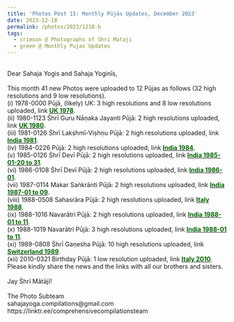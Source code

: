 ```yaml
---
title: 'Photos Post 15: Monthly Pūjās Updates, December 2023'
date: 2023-12-18
permalink: /photos/2023/1218-b
tags:
  - crimson @ Photographs of Shri Mataji
  - green @ Monthly Pujas Updates
---
```


<p>
<br>
Dear Sahaja Yogis and Sahaja Yoginīs,<br>
<br>
This month 41 new Photos were uploaded to 12 Pūjas as follows (32 high resolutions and 9 low resolutions).<br>
(i) 1978-0000 Pūjā, (likely) UK: 3 high resolutions and 8 low resolutions uploaded, link <a href="https://eternalmoments.smugmug.com/Countries/UK/1978"> <font color="DarkGreen"><b>UK 1978</b></font></a>.<br>
(ii) 1980-1123 Śhrī Guru Nāṇaka Jayanti Pūjā: 2 high resolutions uploaded, link <a href="https://eternalmoments.smugmug.com/Countries/UK/1980"> <font color="DarkGreen"><b>UK 1980</b></font></a>.<br>
(iii) 1981-0126 Śhrī Lakṣhmī-Viṣhṇu Pūjā: 2 high resolutions uploaded, link <a href="https://eternalmoments.smugmug.com/Countries/India/1981"> <font color="DarkGreen"><b>India 1981</b></font></a>.<br>
(iv) 1984-0226 Pūjā: 2 high resolutions uploaded, link <a href="https://eternalmoments.smugmug.com/Countries/India/1984"> <font color="DarkGreen"><b>India 1984</b></font></a>.<br>
(v) 1985-0126 Śhrī Devī Pūjā: 2 high resolutions uploaded, link <a href="https://eternalmoments.smugmug.com/Countries/India/1985-01-20-to-31"> <font color="DarkGreen"><b>India 1985-01-20 to 31</b></font></a>.<br>
(vi) 1986-0108 Śhrī Devī Pūjā: 2 high resolutions uploaded, link <a href="https://eternalmoments.smugmug.com/Countries/India/1986-01"> <font color="DarkGreen"><b>India 1986-01</b></font></a>.<br>
(vii) 1987-0114 Makar Saṅkrānti Pūjā: 2 high resolutions uploaded, link <a href="https://eternalmoments.smugmug.com/Countries/India/1987-01-to-09"> <font color="DarkGreen"><b>India 1987-01 to 09</b></font></a>.<br>
(viii) 1988-0508 Sahasrāra Pūjā: 2 high resolutions uploaded, link <a href="https://eternalmoments.smugmug.com/Countries/Italy/1988"> <font color="DarkGreen"><b>Italy 1988</b></font></a>.<br>
(ix) 1988-1016 Navarātri Pūjā: 2 high resolutions uploaded, link <a href="https://eternalmoments.smugmug.com/Countries/India/1988-01-to-11"> <font color="DarkGreen"><b>India 1988-01 to 11</b></font></a>.<br>
(x) 1988-1019 Navarātri Pūjā: 3 high resolutions uploaded, link <a href="https://eternalmoments.smugmug.com/Countries/India/1988-01-to-11"> <font color="DarkGreen"><b>India 1988-01 to 11</b></font></a>.<br>
(xi) 1989-0808 Śhrī Gaṇeśha Pūjā: 10 high resolutions uploaded, link <a href="https://eternalmoments.smugmug.com/Countries/Switzerland/1988"> <font color="DarkGreen"><b>Switzerland 1989</b></font></a>.<br>
(xii) 2010-0321 Birthday Pūjā: 1 low resolution uploaded, link <a href="https://eternalmoments.smugmug.com/Countries/Italy/2010"> <font color="DarkGreen"><b>Italy 2010</b></font></a>.<br>
Please kindly share the news and the links with all our brothers and sisters.<br>
<br>
Jay Śhrī Mātājī!<br>
<br>
The Photo Subteam<br>
sahajayoga.compilations@gmail.com<br>
https://linktr.ee/comprehensivecompilationsteam<br>
</p>